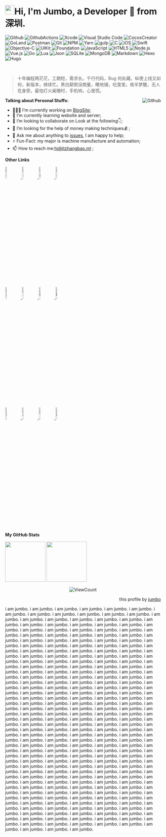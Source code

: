 <!-- Your title -->
<h1><img src="https://emojis.slackmojis.com/emojis/images/1531849430/4246/blob-sunglasses.gif?1531849430" width="30"/>Hi, I'm Jumbo, a Developer 🚀 from 深圳.</h1>

<!-- Your badges
You can use the website to generate badges: https://shields.io/
-->
![Github](https://img.shields.io/badge/-Github-000000?style=flat&logo=Github&logoColor=white)
![GithubActions](https://img.shields.io/badge/-GithubActions-2088ff?style=flat&logo=Github-Actions&logoColor=white)
![Xcode](https://img.shields.io/badge/-Xcode-0070c9?style=flat&logo=Xcode&logoColor=white)
![Visual Studio Code](https://img.shields.io/badge/-VSCode-0078d7?style=flat&logo=Visual-Studio-Code&logoColor=white)
![CocosCreator](https://img.shields.io/badge/-CocosCreator-0078d7?style=flat&logo=CocosCreator&logoColor=white)
![GoLand](https://img.shields.io/badge/-GoLand-0078d7?style=flat&logo=GoLand&logoColor=white)
![Postman](https://img.shields.io/badge/-Postman-ff6c37?style=flat&logo=Postman&logoColor=white)
![Git](https://img.shields.io/badge/Git-f05032?style=flat&logo=git&logoColor=white)
![NPM](https://img.shields.io/badge/NPM-cb3837?style=flat&logo=npm&logoColor=white)
![Yarn](https://img.shields.io/badge/Yarn-2c8ebb?style=flat&logo=Yarn&logoColor=white)
![gulp](https://img.shields.io/badge/gulp-cf4647?style=flat&logo=gulp&logoColor=white)
![C](https://img.shields.io/badge/C-a8b9cc?style=flat&logo=C&logoColor=white)
![iOS](https://img.shields.io/badge/iOS-000000?style=flat&logo=iOS&logoColor=white)
![Swift](https://img.shields.io/badge/-Swift-fa7348?style=flat&logo=Swift&logoColor=white)
![Objective-C](https://img.shields.io/badge/Objective--C-fa7348?style=flat&logo=apple&logoColor=white)
![UIKit](https://img.shields.io/badge/UIKit-2396f3?style=flat&logo=UIKit&logoColor=white)
![Foundation](https://img.shields.io/badge/Foundation-009bee?style=flat&logo=Foundation&logoColor=white)
![JavaScript](https://img.shields.io/badge/JavaScript-f05032?style=flat&logo=JavaScript&logoColor=white)
![HTML5](https://img.shields.io/badge/HTML5-e34f26s?tyle=flat&logo=html5&logoColor=white)
![Node.js](https://img.shields.io/badge/Node.js-339933?style=flat&logo=Node.js&logoColor=white)
![Vue.js](https://img.shields.io/badge/Vue.js-4fc08d?style=flat&logo=Vue.js&logoColor=white)
![Go](https://img.shields.io/badge/Go-00add8?style=flat&logo=go&logoColor=white)
![Lua](https://img.shields.io/badge/Lua-2c2d72?style=flat&logo=Lua&logoColor=white)
![Json](https://img.shields.io/badge/Json-000000?style=flat&logo=Json&logoColor=white)
![SQLite](https://img.shields.io/badge/SQLite-003b57?style=flat&logo=SQLite&logoColor=white)
![MongoDB](https://img.shields.io/badge/MongoDB-47a248?style=flat&logo=MongoDB&logoColor=white)
![Markdown](https://img.shields.io/badge/Markdown-000000?style=flat&logo=Markdown&logoColor=white)
![Hexo](https://img.shields.io/badge/Hexo-0e83cd?style=flat&logo=Hexo&logoColor=white)
![Hugo](https://img.shields.io/badge/Hugo-ff4088?style=flat&logo=Hugo&logoColor=white)

&nbsp;

> 十年编程两茫茫，工期短，需求长。千行代码，Bug 何处藏。纵使上线又如何，新版本，继续忙。黑白颠倒没商量，睡地铺，吃食堂。夜半梦醒，无人在身旁。最怕灯火阑珊时，手机响，心里慌。

<!-- Any image aligned to the right. Beware the width -->
<img align='right'  alt="Github"  src='https://cdn.jsdelivr.net/gh/itzhangbao/supplies/img/Monkey_Kid_Coding.gif' >

<!-- Talking about you -->
**Talking about Personal Stuffs:**

- 👨🏽‍💻 I’m currently working on [BlogSite](https://itzhangbao.com/blog/);
- 🌱 I’m currently learning website and server;
- 👯 I’m looking to collaborate on Look at the following👇;
- 🤔 I’m looking for the help of money making techniques💰 ;
- 💬 Ask me about anything to [issues](https://github.com/itzhangbao/itzhangbao/issues), I am happy to help;
- ⚡️ Fun-Fact: my major is machine manufacture and automation;
- 📫 How to reach me:[hi@itzhangbao.ml](mailto:hi@itzhangbao.ml) ;

**Other Links**

<!-- 学习分享平台 -->
<p>
  <!--CSDN-->
  <a href="https://blog.csdn.net/zhangbao_csdn">
    <code><img alt="掘金" width="10%" src="https://csdnimg.cn/cdn/content-toolbar/csdn-logo.png?v=20200416.1"></code>
  </a>
  <!--博客园-->
  <a href="https://cnblogs.com/itzhangbao">
    <code><img alt="掘金" width="10%" src="https://www.cnblogs.com/images/logo.svg"></code>
  </a>
  <!--简书-->
  <a href="https://www.jianshu.com/u/dad8a468997b">
    <code><img alt="简书" width="10%" src="https://cdn2.jianshu.io/assets/web/nav-logo-4c7bbafe27adc892f3046e6978459bac.png"></code>
  </a>
  <!--掘金-->
  <a href="https://juejin.im/user/1591748568823677">
    <code><img alt="掘金" width="10%" src="https://s3.pstatp.com/toutiao/xitu_juejin_web/img/logo.a7995ad.svg"></code>
  </a>
  <br />
  <!--知乎-->
  <a href="https://www.zhihu.com/people/itzhangbao">
    <code><img alt="知乎" width="10%" src="https://ss0.bdstatic.com/70cFvHSh_Q1YnxGkpoWK1HF6hhy/it/u=2277366748,2909418798&fm=26&gp=0.jpg"></code>
  </a>
  <!--语雀-->
  <a href="https://www.yuque.com/itzhangbao">
    <code><img alt="语雀" width="10%" src="https://gw.alipayobjects.com/mdn/prod_resou/afts/img/A*OwZWQ68zSTMAAAAAAAAAAABkARQnAQ"></code>
  </a>
  <!--GitHub-->
  <a href="https://github.com/itzhangbao">
    <code><img alt="GitHub" width="10%" src="https://github.githubassets.com/images/modules/logos_page/GitHub-Logo.png"></code>
  </a>
  <!--Medium-->
  <a href="https://medium.com/@itzhangbao">
    <code><img alt="Medium" width="10%" src="https://cdn.jsdelivr.net/gh/itzhangbao/supplies/img/20200919145357.png"></code>
  </a>
  <br />
  <!--Facebook-->
  <a href="https://www.facebook.com/itzhangbao">
    <code><img alt="Facebook" width="10%" src="https://ss1.bdstatic.com/70cFvXSh_Q1YnxGkpoWK1HF6hhy/it/u=3529772561,2966971272&fm=26&gp=0.jpg"></code>
  </a>
  <!--Codepen-->
  <a href="https://codepen.io/itzhangbao">
    <code><img alt="Codepen" width="10%" src="https://ss3.bdstatic.com/70cFv8Sh_Q1YnxGkpoWK1HF6hhy/it/u=9294283,2153108762&fm=15&gp=0.jpg"></code>
  </a>
  <!--Twitter-->
  <a href="https://twitter.com/itzhangbao">
    <code><img alt="Twitter" width="10%" src="https://ss1.bdstatic.com/70cFvXSh_Q1YnxGkpoWK1HF6hhy/it/u=2092491138,3309768707&fm=26&gp=0.jpg"></code>
  </a>
  <!--LinkedIn-->
  <a href="https://www.linkedin.com/in/itzhangbao/">
    <code><img alt="LinkedIn" width="10%" src="https://ss1.bdstatic.com/70cFuXSh_Q1YnxGkpoWK1HF6hhy/it/u=3009405954,4233011115&fm=26&gp=0.jpg"></code>
  </a>
</p>

**My GitHub Stats**

<!-- Your Readme Stats
site: https://github.com/anuraghazra/github-readme-stats
You can use the repository to generate stats:
-->

<p>
<img align="" height='130px' src="https://github-readme-stats.vercel.app/api?username=itzhangbao&hide_title=true&show_icons=true&include_all_commits=true&line_height=21&bg_color=0,EC6C6C,FFD479,FFFC79,73FA79&theme=graywhite" />
<img align="" height='130px' src="https://github-readme-stats.vercel.app/api/top-langs/?username=itzhangbao&hide_title=true&layout=compact&bg_color=0,73FA79,73FDFF,D783FF&theme=graywhite" />
</p>
<!-- Your hits or visitors
site: http://hits.dwyl.com or https://visitor-badge.glitch.me
Both apis are in trouble due to the number of requests, if you know any other to register visitors, great
-->

<p align="center">
  <img alt="ViewCount" src="https://views.whatilearened.today/views/github/itzhagnbao/itzhangbao.svg" />
</p>

<!--希望收到您的 Star，thanks 🌹 -->
<p align="right">this profile by <a align="right" href="https://github.com/itzhangbao/itzhangbao">jumbo</a></p>
i am jumbo.
i am jumbo.
i am jumbo.
i am jumbo.
i am jumbo.
i am jumbo.
i am jumbo.
i am jumbo.
i am jumbo.
i am jumbo.
i am jumbo.
i am jumbo.
i am jumbo.
i am jumbo.
i am jumbo.
i am jumbo.
i am jumbo.
i am jumbo.
i am jumbo.
i am jumbo.
i am jumbo.
i am jumbo.
i am jumbo.
i am jumbo.
i am jumbo.
i am jumbo.
i am jumbo.
i am jumbo.
i am jumbo.
i am jumbo.
i am jumbo.
i am jumbo.
i am jumbo.
i am jumbo.
i am jumbo.
i am jumbo.
i am jumbo.
i am jumbo.
i am jumbo.
i am jumbo.
i am jumbo.
i am jumbo.
i am jumbo.
i am jumbo.
i am jumbo.
i am jumbo.
i am jumbo.
i am jumbo.
i am jumbo.
i am jumbo.
i am jumbo.
i am jumbo.
i am jumbo.
i am jumbo.
i am jumbo.
i am jumbo.
i am jumbo.
i am jumbo.
i am jumbo.
i am jumbo.
i am jumbo.
i am jumbo.
i am jumbo.
i am jumbo.
i am jumbo.
i am jumbo.
i am jumbo.
i am jumbo.
i am jumbo.
i am jumbo.
i am jumbo.
i am jumbo.
i am jumbo.
i am jumbo.
i am jumbo.
i am jumbo.
i am jumbo.
i am jumbo.
i am jumbo.
i am jumbo.
i am jumbo.
i am jumbo.
i am jumbo.
i am jumbo.
i am jumbo.
i am jumbo.
i am jumbo.
i am jumbo.
i am jumbo.
i am jumbo.
i am jumbo.
i am jumbo.
i am jumbo.
i am jumbo.
i am jumbo.
i am jumbo.
i am jumbo.
i am jumbo.
i am jumbo.
i am jumbo.
i am jumbo.
i am jumbo.
i am jumbo.
i am jumbo.
i am jumbo.
i am jumbo.
i am jumbo.
i am jumbo.
i am jumbo.
i am jumbo.
i am jumbo.
i am jumbo.
i am jumbo.
i am jumbo.
i am jumbo.
i am jumbo.
i am jumbo.
i am jumbo.
i am jumbo.
i am jumbo.
i am jumbo.
i am jumbo.
i am jumbo.
i am jumbo.
i am jumbo.
i am jumbo.
i am jumbo.
i am jumbo.
i am jumbo.
i am jumbo.
i am jumbo.
i am jumbo.
i am jumbo.
i am jumbo.
i am jumbo.
i am jumbo.
i am jumbo.
i am jumbo.
i am jumbo.
i am jumbo.
i am jumbo.
i am jumbo.
i am jumbo.
i am jumbo.
i am jumbo.
i am jumbo.
i am jumbo.
i am jumbo.
i am jumbo.
i am jumbo.
i am jumbo.
i am jumbo.
i am jumbo.
i am jumbo.
i am jumbo.
i am jumbo.
i am jumbo.
i am jumbo.
i am jumbo.
i am jumbo.
i am jumbo.
i am jumbo.
i am jumbo.
i am jumbo.
i am jumbo.
i am jumbo.
i am jumbo.
i am jumbo.
i am jumbo.
i am jumbo.
i am jumbo.
i am jumbo.
i am jumbo.
i am jumbo.
i am jumbo.
i am jumbo.
i am jumbo.
i am jumbo.
i am jumbo.
i am jumbo.
i am jumbo.
i am jumbo.
i am jumbo.
i am jumbo.
i am jumbo.
i am jumbo.
i am jumbo.
i am jumbo.
i am jumbo.
i am jumbo.
i am jumbo.
i am jumbo.
i am jumbo.
i am jumbo.
i am jumbo.
i am jumbo.
i am jumbo.
i am jumbo.
i am jumbo.
i am jumbo.
i am jumbo.
i am jumbo.
i am jumbo.
i am jumbo.
i am jumbo.
i am jumbo.
i am jumbo.
i am jumbo.
i am jumbo.
i am jumbo.
i am jumbo.
i am jumbo.
i am jumbo.
i am jumbo.
i am jumbo.
i am jumbo.
i am jumbo.
i am jumbo.
i am jumbo.
i am jumbo.
i am jumbo.
i am jumbo.
i am jumbo.
i am jumbo.
i am jumbo.
i am jumbo.
i am jumbo.
i am jumbo.
i am jumbo.
i am jumbo.
i am jumbo.
i am jumbo.
i am jumbo.
i am jumbo.
i am jumbo.
i am jumbo.
i am jumbo.
i am jumbo.
i am jumbo.
i am jumbo.
i am jumbo.
i am jumbo.
i am jumbo.
i am jumbo.
i am jumbo.
i am jumbo.
i am jumbo.
i am jumbo.
i am jumbo.
i am jumbo.
i am jumbo.
i am jumbo.
i am jumbo.
i am jumbo.
i am jumbo.
i am jumbo.
